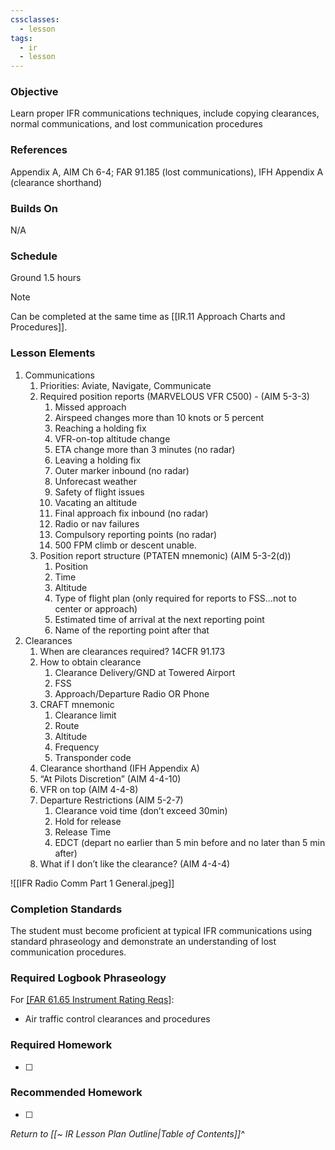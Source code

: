 ```yaml
---
cssclasses:
  - lesson
tags:
  - ir
  - lesson
---
```

### Objective
Learn proper IFR communications techniques, include copying clearances, normal communications, and lost communication procedures 

### References
Appendix A, AIM Ch 6-4; FAR 91.185 (lost communications), IFH Appendix A (clearance shorthand)

### Builds On
N/A

### Schedule
Ground 1.5 hours

> [!note] 
> Can be completed at the same time as [[IR.11 Approach Charts and Procedures]].

### Lesson Elements
1. Communications
	1. Priorities: Aviate, Navigate, Communicate 
	2. Required position reports (MARVELOUS VFR C500) - (AIM 5-3-3)
		1. Missed approach
		2. Airspeed changes more than 10 knots or 5 percent
		3. Reaching a holding fix
		4. VFR-on-top altitude change
		5. ETA change more than 3 minutes (no radar)
		6. Leaving a holding fix
		7. Outer marker inbound (no radar)
		8. Unforecast weather
		9. Safety of flight issues
		10. Vacating an altitude
		11. Final approach fix inbound (no radar)
		12. Radio or nav failures
		13. Compulsory reporting points (no radar)
		14. 500 FPM climb or descent unable. 
	3. Position report structure (PTATEN mnemonic) (AIM 5-3-2(d))
		1. Position
		2. Time
		3. Altitude
		4. Type of flight plan (only required for reports to FSS…not to center or approach)
		5. Estimated time of arrival at the next reporting point
		6. Name of the reporting point after that
2. Clearances 
	1. When are clearances required? 14CFR 91.173
	2. How to obtain clearance
		1. Clearance Delivery/GND at Towered Airport
		2. FSS
		3. Approach/Departure Radio OR Phone
	3. CRAFT mnemonic 
		1. Clearance limit 
		2. Route 
		3. Altitude 
		4. Frequency 
		5. Transponder code 
	4. Clearance shorthand (IFH Appendix A)
	5. “At Pilots Discretion” (AIM 4-4-10)
	6. VFR on top (AIM 4-4-8)
	7. Departure Restrictions (AIM 5-2-7)
		1. Clearance void time (don’t exceed 30min)
		2. Hold for release 
		3. Release Time
		4. EDCT (depart no earlier than 5 min before and no later than 5 min after)
	8. What if I don’t like the clearance? (AIM 4-4-4)

![[IFR Radio Comm Part 1 General.jpeg]]

### Completion Standards
The student must become proficient at typical IFR communications using standard phraseology and demonstrate an understanding of lost communication procedures.

### Required Logbook Phraseology
For [[FAR 61.65 Instrument Rating Reqs]](c):
- Air traffic control clearances and procedures

### Required Homework
- [ ] 

### Recommended Homework
- [ ] 

*Return to [[~ IR Lesson Plan Outline|Table of Contents]]^*